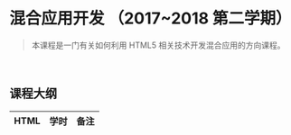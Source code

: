 # 混合应用开发 （2017~2018 第二学期）

> 本课程是一门有关如何利用 HTML5 相关技术开发混合应用的方向课程。

&nbsp;

## 课程大纲

|HTML|学时|备注
|----|----|----|










